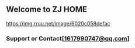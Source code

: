 ## Welcome to ZJ HOME

https://img.rruu.net/image/6020c058defac


### Support or Contact[1617990747@qq.com]

